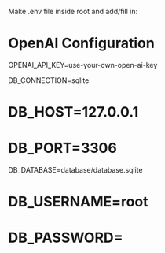 Make .env file inside root and add/fill in:

# OpenAI Configuration
OPENAI_API_KEY=use-your-own-open-ai-key

DB_CONNECTION=sqlite
# DB_HOST=127.0.0.1
# DB_PORT=3306
DB_DATABASE=database/database.sqlite
# DB_USERNAME=root
# DB_PASSWORD=
